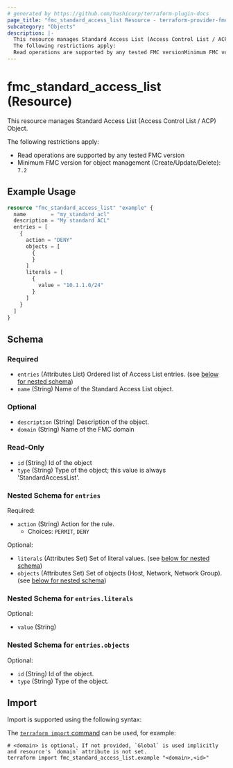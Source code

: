 ```yaml
---
# generated by https://github.com/hashicorp/terraform-plugin-docs
page_title: "fmc_standard_access_list Resource - terraform-provider-fmc"
subcategory: "Objects"
description: |-
  This resource manages Standard Access List (Access Control List / ACP) Object.
  The following restrictions apply:
  Read operations are supported by any tested FMC versionMinimum FMC version for object management (Create/Update/Delete): 7.2
---
```


# fmc_standard_access_list (Resource)

This resource manages Standard Access List (Access Control List / ACP) Object.

The following restrictions apply:
  - Read operations are supported by any tested FMC version
  - Minimum FMC version for object management (Create/Update/Delete): `7.2`

## Example Usage

```terraform
resource "fmc_standard_access_list" "example" {
  name        = "my_standard_acl"
  description = "My standard ACL"
  entries = [
    {
      action = "DENY"
      objects = [
        {
        }
      ]
      literals = [
        {
          value = "10.1.1.0/24"
        }
      ]
    }
  ]
}
```

<!-- schema generated by tfplugindocs -->
## Schema

### Required

- `entries` (Attributes List) Ordered list of Access List entries. (see [below for nested schema](#nestedatt--entries))
- `name` (String) Name of the Standard Access List object.

### Optional

- `description` (String) Description of the object.
- `domain` (String) Name of the FMC domain

### Read-Only

- `id` (String) Id of the object
- `type` (String) Type of the object; this value is always 'StandardAccessList'.

<a id="nestedatt--entries"></a>
### Nested Schema for `entries`

Required:

- `action` (String) Action for the rule.
  - Choices: `PERMIT`, `DENY`

Optional:

- `literals` (Attributes Set) Set of literal values. (see [below for nested schema](#nestedatt--entries--literals))
- `objects` (Attributes Set) Set of objects (Host, Network, Network Group). (see [below for nested schema](#nestedatt--entries--objects))

<a id="nestedatt--entries--literals"></a>
### Nested Schema for `entries.literals`

Optional:

- `value` (String)


<a id="nestedatt--entries--objects"></a>
### Nested Schema for `entries.objects`

Optional:

- `id` (String) Id of the object.
- `type` (String) Type of the object.

## Import

Import is supported using the following syntax:

The [`terraform import` command](https://developer.hashicorp.com/terraform/cli/commands/import) can be used, for example:

```shell
# <domain> is optional. If not provided, `Global` is used implicitly and resource's `domain` attribute is not set.
terraform import fmc_standard_access_list.example "<domain>,<id>"
```
